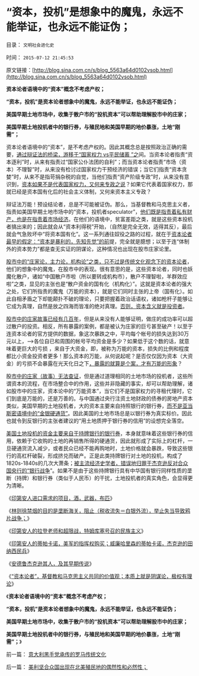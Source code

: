 # “资本，投机”是想象中的魔鬼，永远不能举证，也永远不能证伪；

目录： `文明社会进化史` 

时间： `2015-07-12 21:45:53` 

原文链接：[http://blog.sina.com.cn/s/blog_5563a64d0102vsob.html](http://blog.sina.com.cn/s/blog_5563a64d0102vsob.html)

**资本论者语境中的“资本”概念不考虑产权；**

**“资本，投机”是资本论者想象中的魔鬼，永远不能举证，也永远不能证伪；**

**美国早期土地市场中，收集于散户市的“投机资本”可以帮助理解股市中的庄家；**

**美国早期土地投机者中的银行券，与殖民地和美国早期的地价暴涨，土地“刚需”；**



资本论者语境中的“资本”，是不考虑产权的。因此其概念总是按照政治正确的需要，[通过辩证法的桥梁，游移于“国家权力
vs平民储蓄
”之](../../../2013/12/24/理解“资本”概念，及其被社会主义者的偷换.md)间。当资本论者指责“资本逐利”时，从来有指责过“国家公仆法团的自利”；而当资本论者指责“市场（资本）不理智”时，从来没有检讨过国家权力干预经济的错误；当它们指责“资本贪婪”时，从来不是指苛捐杂税的自觉，当他们指责“资产阶级专政”时，从来没有意识到，[资本如果不是代表国家权力，又何来专政之说](../../../2014/1/2/《资本论》逻辑依据的“资本定义”，在客观社会中不存在.md)？如果它代表着国家权力，那就已经是资本国有化后的社会主义体制，又何来资本主义专政？

辩证法万能！预设结论者，总是不可能被证伪。那么，当基督教和马克思主义者，指责如美国早期土地市场中的“资本，投机者speculator”，[他们既是指责着私有财产，也是在指责着市场经济](../../../2014/9/26/马克思的国家观念，逻辑前提是“专制集权”，及“资本的原罪”.md)。在他们的语境中，贫富差距之类，就是这些资本投机者搞出来的；因此就会从“资本利得税”开始，（自然是完全无效，适得其反），最后就会气急败坏中“将资本国有化”。这一系列通往奴役之路的过程，就在于[资本论者最早的假定：“资本是暴利的，先知先觉”的前](../../../2013/12/27/四百年来无人尝试定义“资本”，及亚当斯密的资本概念.md)提，完全就是臆想；以至于连“体制外的资本势力”都是查无实证的阴谋论，这种情况也出现在股市庄家论里。

[股市中的“庄家论，主力论，机构论”之类，只不过是传统文化观念下的资本论者](../../../2013/7/8/庄家是人治的产物，股市是法治的产物.md)，他们的想象中的魔鬼，在股市中的表现。很有意思的是，这些资本论者，同时也妖魔化散户，诸如“中国散户市啦（所以要转成机构市），散户不理智啦，羊群效应啦”之类，显见的主张也是“散户资金的国有化（机构化）”。这就是资本论者的强大之处，它们所指责的魔鬼（万能的资本），就是它们同时主张的上帝（国有化）。如此自相矛盾之下却能颠扑不破的理论，只要把握着政治话语权，诸如枪杆子能够让它成为真理，自然是放之四海而皆准的绝对真理。[否则，资本含义就是投资者](../../../2013/8/23/ETF套利的炒作流程，但庄家并不存在.md)。

[股市中的庄家故事已经有几百年](../../../2013/10/22/庄家文学中“拉高打压出货”神话的真实程度.md)，但是从来没有人能够证明，做庄的成功率可以超过散户的投资。相反，所有暴露的案例，都是被认为庄家的巨亏甚至破产！以至于连资本论者的官方提供的数据，象这次暴跌之中，平均每个帐号的损失达到30万元以上，——>各位自已和周围的帐号平均资金是多少？如果低于这个数的话，就意味着更巨大的亏损
，来自于大资金，即，被称为万能的资本，损失的比例和程度都比小资金投资者更多！那么资本的万能，从何说起呢？是否仅仅因为资本（大资金）的亏损不会暴露在光天化日之下[，暴露的就算是个案，才有万能的形象](../../../2014/2/17/A股投资者亏损有多惨？谁亏得最惨？.md)？

股[市中的庄家（故事）无法查证](../../../2013/7/4/神奇国度的股市的庄家的真相.md)，但是通过道理相同的土地市场的投机者，这些所谓资本的流程，在市场整合中的作用，这些并非隐藏的事实，却可以帮助理解，诸如股市中的庄家，资本论中的“万能资本”，当它们不是国家权力的寻租代理时，它们到底是万能的，还是万善的。与中国通过央行注资土地财政的债券的房地产资本类似，美国早期的土地投机者，大的资本主要来自持照银行的银行券，[而不是亚当斯密语境中的“金银硬通货”](../../../2014/1/29/“资本”“流动”一直自金银本位以来的假象.md)。因此美国的土地市场总是以银行券为真实标价。因此也就令到反银行的主张者建议的“用土地质押于银行券的信用”的设想完全落空。

[美国土地投机的资金主要来自于持牌银行的银行券](../../../2014/4/22/简明美国银行史和中央银行史，和它们的银行券；.md)，本身就意味着这些银行券的信用，依赖于它收购的土地的再销售所得的硬通货，因此就形成了实际上的杠杆，一旦硬通货流入减少，或者民众已经不能再购地时，土地价格就会暴跌，导致这些银行的高杠杆破裂，形成挤兑而破产。正是此类持牌银行对土地的投机，构成了1820s-1840s的几次大萧条；[被主流经济史学者，错误地归罪于杰克逊反对合众国央行的“银行战争](../../../2011/5/11/美国早期银行，财税，货币和“假钞”.md)”。如果不是由于这些持牌银行具有中华国有银行同样性质的垄断（持牌）和银行券（类似于人民币）的干扰，土地投机者的真实角色，会显得更为清晰。

《[印第安人进口需求的项目，酒，武器，布匹](../../../2015/7/6/印第安人进口需求的项目，酒，武器，布匹.md)》

《[林则徐禁烟的目的是垄断海关，阻止（税收流失＝白银外流），举止失当导致鸦片战争；](../../../2015/7/7/印第安人的酒和土地，大清帝国的鸦片和白银；.md)》

《[印第安人的拉登老师和超限战，特姆库塞号召的民族主义](../../../2015/7/8/印第安人的拉登老师和超限战，特姆库塞号召的民族主义.md)》

《[印第安人的蒂帕卡诺，美军的指挥权购买；威廉哈里森的蒂帕卡诺，杰克逊的田纳西民兵](../../../2015/7/9/印第安人的蒂帕卡诺，美军的指挥权购买.md)》

《[安德鲁杰克逊其人，及其早期传说](../../../2015/7/10/安德鲁杰克逊其人，及其早期传说.md)》

《[“资本论者”，基督教和马克思主义共同的价值观；本质上就是阴谋论，极权有理论](../../../2015/7/11/“资本论者”的“庄家阴谋”，基督教和马克思主义共同的价值观；.md)》

《**资本论者语境中的“资本”概念不考虑产权；**

**“资本，投机”是资本论者想象中的魔鬼，永远不能举证，也永远不能证伪；**

**美国早期土地市场中，收集于散户市的“投机资本”可以帮助理解股市中的庄家；**

**美国早期土地投机者中的银行券，与殖民地和美国早期的地价暴涨，土地“刚需”；**》

前一篇： [意大利黑手党承传的罗马传统文化](../../../2015/7/23/意大利黑手党承传的罗马传统文化.md)

后一篇： [美利坚合众国出现在北美殖民地的偶然性和必然性；](../../../2015/5/5/美利坚合众国出现在北美殖民地的偶然性和必然性；.md)

